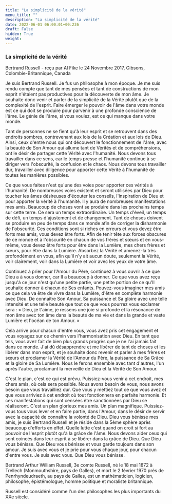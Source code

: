 ```yaml
---
title: "La simplicité de la vérité"
menu_title: ""
description: "La simplicité de la vérité"
date: 2022-06-01 06:00:01+00:236
draft: False
hidden: True
weight:
---
```

### La simplicité de la vérité

Bertrand Russell - reçu par Al Fike le 24 Novembre 2017, Gibsons, Colombie-Britannique, Canada

Je suis Bertrand Russell. Je fus un philosophe à mon époque. Je me suis rendu compte que tant de mes pensées et tant de constructions de mon esprit n'étaient pas productives pour la découverte de mon âme. Je souhaite donc venir et parler de la simplicité de la Vérité plutôt que de la complexité de l'esprit.
Faire émerger le pouvoir de l'âme dans votre monde est ce qui doit se produire pour parvenir à une profonde conscience de l'âme. Le génie de l'âme, si vous voulez, est ce qui manque dans votre monde. 

Tant de personnes ne se fient qu'à leur esprit et se retrouvent dans des endroits sombres, contrevenant aux lois de la Création et aux lois de Dieu. Ainsi, ceux d'entre nous qui ont découvert le fonctionnement de l'âme, avec la beauté de Son Amour qui allume tant de Vérités et de compréhensions, ont le désir de partager cette Vérité avec l'humanité. Nous devons tous travailler dans ce sens, car le temps presse et l'humanité continue à se diriger vers l'obscurité, la confusion et le chaos. Nous devons tous travailler dur, travailler avec diligence pour apporter cette Vérité à l'humanité de toutes les manières possibles.

Ce que vous faites n'est qu'une des voies pour apporter ces vérités à l'humanité. De nombreuses voies existent et seront utilisées par Dieu pour toucher les âmes désireuses d'écouter les conseils, l'inspiration de Dieu et pour apporter la vérité à l'humanité. Il y aura de nombreuses manifestations mes amis. Beaucoup de choses vont se produire dans les prochains temps sur cette terre. Ce sera un temps extraordinaire. Un temps d'éveil, un temps de défi, un temps d'ajustement et de changement. Tant de choses doivent se produire en peu de temps dans ce monde afin de corriger la disharmonie de l'obscurité. Ces conditions sont si riches en erreurs et vous devez être forts mes amis, vous devez être forts. Afin de tenir tête aux forces obscures de ce monde et à l'obscurité en chacun de vos frères et sœurs et en vous-même, vous devez être forts pour être dans la Lumière, mes chers frères et sœurs, pour être dans la Lumière. Absorbez la Vérité et amenez-la très profondément en vous, afin qu'il n'y ait aucun doute, seulement la Vérité, voir clairement, voir dans la Lumière et voir avec les yeux de votre âme.

Continuez à prier pour l'Amour du Père, continuez à vous ouvrir à ce que Dieu a à vous donner, car Il a beaucoup à donner. Ce que vous avez reçu jusqu'à ce jour n'est qu'une petite partie, une petite portion de ce qu'Il souhaite donner à chacun de Ses enfants. Pouvez-vous imaginer mes amis ce que cela va être de vivre dans la Lumière, d'être en complète harmonie avec Dieu. De connaître Son Amour, Sa puissance et Sa gloire avec une telle intensité et une telle beauté que tout ce que vous pourrez vous exclamer sera : « Dieu, je t'aime, je ressens une joie si profonde et la résonance de mon âme avec ton âme dans la beauté de ma vie et dans la grande et vaste Lumière et l'océan de ton Amour. »

Cela arrive pour chacun d'entre vous, vous avez pris cet engagement et vous voyagez sur ce chemin vers l'harmonisation avec Dieu. En tant que tels, vous avez fait de bien plus grands progrès que je ne l'ai jamais fait dans ce monde. J'ai dû désapprendre et me libérer de tant de choses et les libérer dans mon esprit, et je souhaite donc revenir et parler à mes frères et sœurs et proclamer la Vérité de l'Amour du Père, la puissance de Sa Grâce et la gloire de Sa Lumière. Nous le ferons ensemble avec tant d'autres, l'un après l'autre, proclamant la merveille de Dieu et la Vérité de Son Amour.

C'est le plan, c'est ce qui est prévu. Puissiez-vous venir à cet endroit, mes chers amis, où cela sera possible. Nous avons besoin de vous, nous avons besoin que vous travailliez dur. Que vous y mettiez tout ce que vous avez et que vous arriviez à cet endroit où tout fonctionnera en parfaite harmonie. Et ces manifestations qui sont censées être sanctionnées par Dieu se réaliseront. C'est un plan glorieux mes amis. Un plan magnifique. Puissiez-vous tous vous lever et en faire partie, dans l'Amour, dans le désir de servir avec la capacité de connaître la volonté de Dieu. Dieu vous bénisse mes amis, je suis Bertrand Russell et je réside dans la 5ème sphère après beaucoup d'efforts en effet. Quelle lutte c'est quand on croit si fort au pouvoir de l'esprit plutôt qu'à la grâce de l'âme. Nous devons aider ceux qui sont coincés dans leur esprit à se libérer dans la grâce de Dieu. Que Dieu vous bénisse. Que Dieu vous bénisse et vous garde toujours dans son amour. Je suis avec vous et je prie pour vous chaque jour, pour chacun d'entre vous. Je suis avec vous. Que Dieu vous bénisse.

Bertrand Arthur William Russell, 3e comte Russell, né le 18 mai 1872 à Trellech (Monmouthshire, pays de Galles), et mort le 2 février 1970 près de Penrhyndeudraeth, au pays de Galles, est un mathématicien, logicien, philosophe, épistémologue, homme politique et moraliste britannique.

Russell est considéré comme l'un des philosophes les plus importants du XXe siècle.



